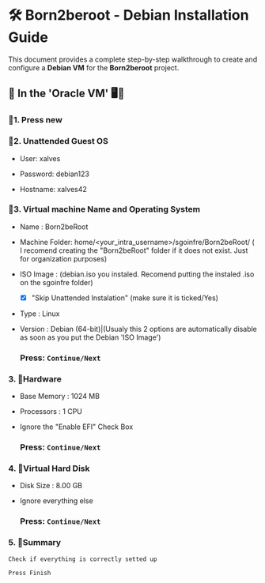 # 🛠️ Born2beroot - Debian Installation Guide

This document provides a complete step-by-step walkthrough to create and configure a **Debian VM** for the **Born2beroot** project.


## 🔷 In the 'Oracle VM' 🖥️📀


### 🔸1. Press new

### 🔸2. Unattended Guest OS
-	User: xalves
	
-	Password: debian123
	
-	Hostname: xalves42

### 🔸3. Virtual machine Name and Operating System

- Name : Born2beRoot

- Machine Folder: home/<your_intra_username>/sgoinfre/Born2beRoot/ ( I recomend creating the "Born2beRoot" folder if it does not exist. Just for organization purposes)

- ISO Image : (debian.iso you instaled. Recomend putting the instaled .iso on the sgoinfre folder)

	- [x] "Skip Unattended Instalation" (make sure it is ticked/Yes)
	
- Type : Linux

- Version : Debian (64-bit)|(Usualy this 2 options are automatically disable as soon as you put the Debian 'ISO Image')
	    
   	### Press: `Continue/Next`

### 3. 🔸Hardware

- Base Memory : 1024 MB
  
- Processors : 1 CPU
  
- Ignore the "Enable EFI" Check Box
	
	### Press: `Continue/Next`
	
### 4. 🔸Virtual Hard Disk
 
- Disk Size : 8.00 GB
   
- Ignore everything else
	
	### Press: `Continue/Next`
	
### 5. 🔸Summary
 
 	Check if everything is correctly setted up
 	
 	Press Finish
